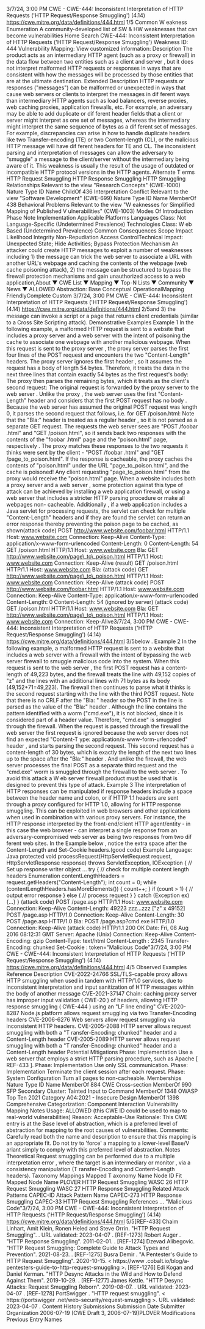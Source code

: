 3/7/24, 3:00 PM CWE - CWE-444: Inconsistent Interpretation of HTTP Requests ('HTTP Request/Response Smuggling') (4.14)
https://cwe.mitre.org/data/deﬁnitions/444.html 1/5
Common W eakness Enumeration
A community-developed list of SW & HW weaknesses that can become
vulnerabilities
Home Search
CWE-444: Inconsistent Interpretation of HTTP Requests ('HTTP Request/Response
Smuggling')
Weakness ID: 444
Vulnerability Mapping: 
View customized information:
 Description
The product acts as an intermediary HTTP agent (such as a proxy or firewall) in the data flow between two entities such as a client
and server , but it does not interpret malformed HTTP requests or responses in ways that are consistent with how the messages will
be processed by those entities that are at the ultimate destination.
 Extended Description
HTTP requests or responses ("messages") can be malformed or unexpected in ways that cause web servers or clients to interpret the
messages in dif ferent ways than intermediary HTTP agents such as load balancers, reverse proxies, web caching proxies, application
firewalls, etc. For example, an adversary may be able to add duplicate or dif ferent header fields that a client or server might interpret
as one set of messages, whereas the intermediary might interpret the same sequence of bytes as a dif ferent set of messages. For
example, discrepancies can arise in how to handle duplicate headers like two Transfer-encoding (TE) or two Content-length (CL), or
the malicious HTTP message will have dif ferent headers for TE and CL.
The inconsistent parsing and interpretation of messages can allow the adversary to "smuggle" a message to the client/server without
the intermediary being aware of it.
This weakness is usually the result of the usage of outdated or incompatible HTTP protocol versions in the HTTP agents.
 Alternate T erms
HTTP Request Smuggling
HTTP Response Smuggling
HTTP Smuggling
 Relationships
 Relevant to the view "Research Concepts" (CWE-1000)
Nature Type ID Name
ChildOf 436 Interpretation Conflict
 Relevant to the view "Software Development" (CWE-699)
Nature Type ID Name
MemberOf 438 Behavioral Problems
 Relevant to the view "W eaknesses for Simplified Mapping of Published V ulnerabilities" (CWE-1003)
 Modes Of Introduction
Phase Note
Implementation
 Applicable Platforms
Languages
Class: Not Language-Specific (Undetermined Prevalence)
Technologies
Class: W eb Based (Undetermined Prevalence)
 Common Consequences
Scope Impact Likelihood
Integrity
Non-Repudiation
Access ControlTechnical Impact: Unexpected State; Hide Activities; Bypass Protection Mechanism
An attacker could create HTTP messages to exploit a number of weaknesses including 1) the
message can trick the web server to associate a URL with another URL's webpage and caching
the contents of the webpage (web cache poisoning attack), 2) the message can be structured to
bypass the firewall protection mechanisms and gain unauthorized access to a web application,About ▼ CWE List ▼ Mapping ▼ Top-N Lists ▼ Community ▼ News ▼
ALLOWED
Abstraction: Base
Conceptual OperationalMapping
FriendlyComplete Custom
3/7/24, 3:00 PM CWE - CWE-444: Inconsistent Interpretation of HTTP Requests ('HTTP Request/Response Smuggling') (4.14)
https://cwe.mitre.org/data/deﬁnitions/444.html 2/5and 3) the message can invoke a script or a page that returns client credentials (similar to a Cross
Site Scripting attack).
 Demonstrative Examples
Example 1
In the following example, a malformed HTTP request is sent to a website that includes a proxy server and a web server with the intent
of poisoning the cache to associate one webpage with another malicious webpage.
When this request is sent to the proxy server , the proxy server parses the first four lines of the POST request and encounters the two
"Content-Length" headers. The proxy server ignores the first header , so it assumes the request has a body of length 54 bytes.
Therefore, it treats the data in the next three lines that contain exactly 54 bytes as the first request's body:
The proxy then parses the remaining bytes, which it treats as the client's second request:
The original request is forwarded by the proxy server to the web server . Unlike the proxy , the web server uses the first "Content-
Length" header and considers that the first POST request has no body .
Because the web server has assumed the original POST request was length 0, it parses the second request that follows, i.e. for GET
/poison.html:
Note that the "Bla:" header is treated as a regular header , so it is not parsed as a separate GET request.
The requests the web server sees are "POST /foobar .html" and "GET /poison.html", so it sends back two responses with the contents
of the "foobar .html" page and the "poison.html" page, respectively . The proxy matches these responses to the two requests it thinks
were sent by the client - "POST /foobar .html" and "GET /page\_to\_poison.html". If the response is cacheable, the proxy caches the
contents of "poison.html" under the URL "page\_to\_poison.html", and the cache is poisoned! Any client requesting
"page\_to\_poison.html" from the proxy would receive the "poison.html" page.
When a website includes both a proxy server and a web server , some protection against this type of attack can be achieved by
installing a web application firewall, or using a web server that includes a stricter HTTP parsing procedure or make all webpages non-
cacheable.
Additionally , if a web application includes a Java servlet for processing requests, the servlet can check for multiple "Content-Length"
headers and if they are found the servlet can return an error response thereby preventing the poison page to be cached, as shown(attack code) 
POST http://www.website.com/foobar.html HTTP/1.1
Host: www.website.com
Connection: Keep-Alive
Content-Type: application/x-www-form-urlencoded
Content-Length: 0
Content-Length: 54
GET /poison.html HTTP/1.1
Host: www.website.com
Bla: GET http://www.website.com/page\_to\_poison.html HTTP/1.1
Host: www.website.com
Connection: Keep-Alive
(result) 
GET /poison.html HTTP/1.1
Host: www.website.com
Bla:
(attack code) 
GET http://www.website.com/page\_to\_poison.html HTTP/1.1
Host: www.website.com
Connection: Keep-Alive
(attack code) 
POST http://www.website.com/foobar.html HTTP/1.1
Host: www.website.com
Connection: Keep-Alive
Content-Type: application/x-www-form-urlencoded
Content-Length: 0
Content-Length: 54 (ignored by server)
(attack code) 
GET /poison.html HTTP/1.1
Host: www.website.com
Bla: GET http://www.website.com/page\_to\_poison.html HTTP/1.1
Host: www.website.com
Connection: Keep-Alive3/7/24, 3:00 PM CWE - CWE-444: Inconsistent Interpretation of HTTP Requests ('HTTP Request/Response Smuggling') (4.14)
https://cwe.mitre.org/data/deﬁnitions/444.html 3/5below .
Example 2
In the following example, a malformed HTTP request is sent to a website that includes a web server with a firewall with the intent of
bypassing the web server firewall to smuggle malicious code into the system.
When this request is sent to the web server , the first POST request has a content-length of 49,223 bytes, and the firewall treats the
line with 49,152 copies of "z" and the lines with an additional lines with 71 bytes as its body (49,152+71=49,223). The firewall then
continues to parse what it thinks is the second request starting with the line with the third POST request.
Note that there is no CRLF after the "Bla: " header so the POST in the line is parsed as the value of the "Bla:" header . Although the
line contains the pattern identified with a worm ("cmd.exe"), it is not blocked, since it is considered part of a header value. Therefore,
"cmd.exe" is smuggled through the firewall.
When the request is passed through the firewall the web server the first request is ignored because the web server does not find an
expected "Content-T ype: application/x-www-form-urlencoded" header , and starts parsing the second request.
This second request has a content-length of 30 bytes, which is exactly the length of the next two lines up to the space after the "Bla:"
header . And unlike the firewall, the web server processes the final POST as a separate third request and the "cmd.exe" worm is
smuggled through the firewall to the web server .
To avoid this attack a W eb server firewall product must be used that is designed to prevent this type of attack.
Example 3
The interpretation of HTTP responses can be manipulated if response headers include a space between the header name and colon,
or if HTTP 1.1 headers are sent through a proxy configured for HTTP 1.0, allowing for HTTP response smuggling. This can be
exploited in web browsers and other applications when used in combination with various proxy servers. For instance, the HTTP
response interpreted by the front-end/client HTTP agent/entity - in this case the web browser - can interpret a single response from an
adversary-compromised web server as being two responses from two dif ferent web sites. In the Example below , notice the extra
space after the Content-Length and Set-Cookie headers.(good code) Example Language: Java 
protected void processRequest(HttpServletRequest request, HttpServletResponse response) throws ServletException, IOException {
// Set up response writer object
...
try {
// check for multiple content length headers
Enumeration contentLengthHeaders = request.getHeaders("Content-Length");
int count = 0;
while (contentLengthHeaders.hasMoreElements()) {
count++;
}
if (count > 1) {
// output error response
}
else {
// process request
}
} catch (Exception ex) {...}
}
(attack code) 
POST /page.asp HTTP/1.1
Host: www.website.com
Connection: Keep-Alive
Content-Length: 49223
zzz...zzz ["z" x 49152]
POST /page.asp HTTP/1.0
Connection: Keep-Alive
Content-Length: 30
POST /page.asp HTTP/1.0
Bla: POST /page.asp?cmd.exe HTTP/1.0
Connection: Keep-Alive
(attack code) 
HTTP/1.1 200 OK
Date: Fri, 08 Aug 2016 08:12:31 GMT
Server: Apache (Unix)
Connection: Keep-Alive
Content-Encoding: gzip
Content-Type: text/html
Content-Length : 2345
Transfer-Encoding: chunked
Set-Cookie : token="Malicious Code"3/7/24, 3:00 PM CWE - CWE-444: Inconsistent Interpretation of HTTP Requests ('HTTP Request/Response Smuggling') (4.14)
https://cwe.mitre.org/data/deﬁnitions/444.html 4/5
 Observed Examples
Reference Description
CVE-2022-24766 SSL/TLS-capable proxy allows HTTP smuggling when used in tandem with HTTP/1.0 services, due to
inconsistent interpretation and input sanitization of HTTP messages within the body of another
message
CVE-2021-37147 Chain: caching proxy server has improper input validation ( CWE-20 ) of headers, allowing HTTP
response smuggling ( CWE-444 ) using an "LF line ending"
CVE-2020-8287 Node.js platform allows request smuggling via two Transfer-Encoding headers
CVE-2006-6276 Web servers allow request smuggling via inconsistent HTTP headers.
CVE-2005-2088 HTTP server allows request smuggling with both a "T ransfer-Encoding: chunked" header and a
Content-Length header
CVE-2005-2089 HTTP server allows request smuggling with both a "T ransfer-Encoding: chunked" header and a
Content-Length header
 Potential Mitigations
Phase: Implementation
Use a web server that employs a strict HTTP parsing procedure, such as Apache [ REF-433 ].
Phase: Implementation
Use only SSL communication.
Phase: Implementation
Terminate the client session after each request.
Phase: System Configuration
Turn all pages to non-cacheable.
 Memberships
Nature Type ID Name
MemberOf 884 CWE Cross-section
MemberOf 990 SFP Secondary Cluster: Tainted Input to Command
MemberOf 1348 OWASP Top Ten 2021 Category A04:2021 - Insecure Design
MemberOf 1398 Comprehensive Categorization: Component Interaction
 Vulnerability Mapping Notes
Usage: ALLOWED (this CWE ID could be used to map to real-world vulnerabilities)
Reason: Acceptable-Use
Rationale:
This CWE entry is at the Base level of abstraction, which is a preferred level of abstraction for mapping to the root causes of
vulnerabilities.
Comments:
Carefully read both the name and description to ensure that this mapping is an appropriate fit. Do not try to 'force' a mapping to a
lower-level Base/V ariant simply to comply with this preferred level of abstraction.
 Notes
Theoretical
Request smuggling can be performed due to a multiple interpretation error , where the target is an intermediary or monitor , via a
consistency manipulation (T ransfer-Encoding and Content-Length headers).
 Taxonomy Mappings
Mapped T axonomy Name Node ID Fit Mapped Node Name
PLOVER HTTP Request Smuggling
WASC 26 HTTP Request Smuggling
WASC 27 HTTP Response Smuggling
 Related Attack Patterns
CAPEC-ID Attack Pattern Name
CAPEC-273 HTTP Response Smuggling
CAPEC-33 HTTP Request Smuggling
 References
 ... "Malicious Code"3/7/24, 3:00 PM CWE - CWE-444: Inconsistent Interpretation of HTTP Requests ('HTTP Request/Response Smuggling') (4.14)
https://cwe.mitre.org/data/deﬁnitions/444.html 5/5[REF-433] Chaim Linhart, Amit Klein, Ronen Heled and Steve Orrin. "HTTP Request Smuggling".
. URL validated: 2023-04-07 .
[REF-1273] Robert Auger . "HTTP Response Smuggling". 2011-02-01.
.
[REF-1274] Dzevad Alibegovic. "HTTP Request Smuggling: Complete Guide to Attack Types and Prevention". 2021-08-23.
.
[REF-1275] Busra Demir . "A Pentester's Guide to HTTP Request Smuggling". 2020-10-15. < https://www .cobalt.io/blog/a-
pentesters-guide-to-http-request-smuggling >.
[REF-1276] Edi Kogan and Daniel Kerman. "HTTP Desync Attacks in the Wild and How to Defend Against Them". 2019-10-29.
.
[REF-1277] James Kettle. "HTTP Desync Attacks: Request Smuggling Reborn". 2019-08-07.
. URL validated: 2023-04-07 .
[REF-1278] PortSwigger . "HTTP request smuggling". < https://portswigger .net/web-security/request-smuggling >. URL validated:
2023-04-07 .
 Content History
 Submissions
Submission Date Submitter Organization
2006-07-19
(CWE Draft 3, 2006-07-19)PLOVER
 Modifications
 Previous Entry Names